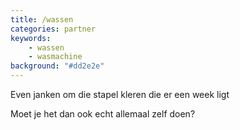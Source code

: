 ```yaml
---
title: /wassen
categories: partner
keywords:
    - wassen
    - wasmachine
background: "#dd2e2e"
---
```


Even janken om die stapel kleren die er een week ligt

Moet je het dan ook echt allemaal zelf doen?